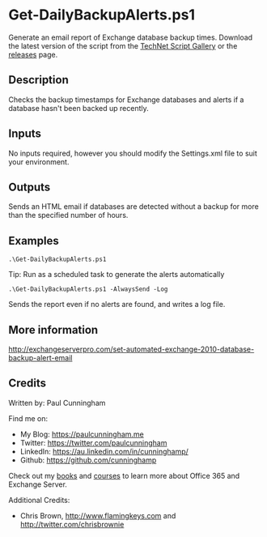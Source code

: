 # Get-DailyBackupAlerts.ps1
Generate an email report of Exchange database backup times. Download the latest version of the script from the [TechNet Script Gallery](https://gallery.technet.microsoft.com/office/Generate-a-report-and-fa3b0540) or the [releases](https://github.com/cunninghamp/Get-DailyBackupAlerts.ps1/releases) page.

## Description
Checks the backup timestamps for Exchange databases and alerts if a database hasn't been backed up recently.

## Inputs
No inputs required, however you should modify the Settings.xml file to suit your environment.

## Outputs
Sends an HTML email if databases are detected without a backup for more than the specified number of hours.

## Examples
```
.\Get-DailyBackupAlerts.ps1
```
Tip: Run as a scheduled task to generate the alerts automatically

```
.\Get-DailyBackupAlerts.ps1 -AlwaysSend -Log
```
Sends the report even if no alerts are found, and writes a log file.

## More information
http://exchangeserverpro.com/set-automated-exchange-2010-database-backup-alert-email

## Credits
Written by: Paul Cunningham

Find me on:

* My Blog:	https://paulcunningham.me
* Twitter:	https://twitter.com/paulcunningham
* LinkedIn:	https://au.linkedin.com/in/cunninghamp/
* Github:	https://github.com/cunninghamp

Check out my [books](https://paulcunningham.me/books/) and [courses](https://paulcunningham.me/training/) to learn more about Office 365 and Exchange Server.

Additional Credits:
* Chris Brown, http://www.flamingkeys.com and http://twitter.com/chrisbrownie
